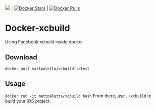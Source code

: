 [![](https://images.microbadger.com/badges/image/mattpaletta/xcbuild.svg)](https://microbadger.com/images/mattpaletta/xcbuild "Get your own image badge on microbadger.com") | [![Docker Stars](https://img.shields.io/docker/stars/mattpaletta/xcbuild.svg?style=flat-square)](https://hub.docker.com/r/mattpaletta/xcbuild/) | [![Docker Pulls](https://img.shields.io/docker/pulls/mattpaletta/xcbuild.svg?style=flat-square)](https://hub.docker.com/r/markfirmware/xcbuild/)

# Docker-xcbuild
Using Facebook xcbuild inside docker

## Download
`docker pull mattpaletta/xcbuild:latest`

## Usage
`docker run -it mattpaletta/xcbuild bash`
From there, use `./xcbuild` to build your iOS project.
